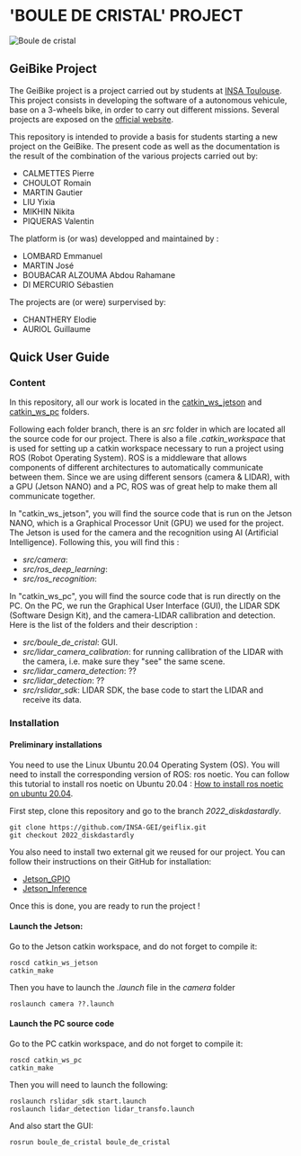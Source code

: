 # 'BOULE DE CRISTAL' PROJECT

![Boule de cristal](https://github.com/INSA-GEI/geiflix/blob/2022_diskdastardly/documentation/Boule_de_cristal.jpg)

## GeiBike Project

The GeiBike project is a project carried out by students at [INSA Toulouse](http://www.insa-toulouse.fr/fr/index.html). This project consists in developing the software of a autonomous vehicule, base on a 3-wheels bike, in order to carry out different missions. Several projects are exposed on the [official website](https://sites.google.com/site/projetsecinsa/).

This repository is intended to provide a basis for students starting a new project on the GeiBike. The present code as well as the documentation is the result of the combination of the various projects carried out by:

* CALMETTES Pierre
* CHOULOT Romain
* MARTIN Gautier
* LIU Yixia
* MIKHIN Nikita
* PIQUERAS Valentin

The platform is (or was) developped and maintained by :

* LOMBARD Emmanuel
* MARTIN José
* BOUBACAR ALZOUMA Abdou Rahamane 
* DI MERCURIO Sébastien


The projects are (or were) surpervised by:

* CHANTHERY Elodie
* AURIOL Guillaume

## Quick User Guide

### Content
In this repository, all our work is located in the [catkin_ws_jetson](https://github.com/INSA-GEI/geiflix/tree/2022_diskdastardly/catkin_ws_jetson) and [catkin_ws_pc](https://github.com/INSA-GEI/geiflix/tree/2022_diskdastardly/catkin_ws_pc) folders. 

Following each folder branch, there is an *src* folder in which are located all the source code for our project. There is also a file *.catkin_workspace* that is used for setting up a catkin workspace necessary to run a project using ROS (Robot Operating System). ROS is a middleware that allows components of different architectures to automatically communicate between them. Since we are using different sensors (camera & LIDAR), with a GPU (Jetson NANO) and a PC, ROS was of great help to make them all communicate together.

In "catkin_ws_jetson", you will find the source code that is run on the Jetson NANO, which is a Graphical Processor Unit (GPU) we used for the project. The Jetson is used for the camera and the recognition using AI (Artificial Intelligence). Following this, you will find this :
* *src/camera*: 
* *src/ros_deep_learning*: 
* *src/ros_recognition*: 

In "catkin_ws_pc", you will find the source code that is run directly on the PC. On the PC, we run the Graphical User Interface (GUI), the LIDAR SDK (Software Design Kit), and the camera-LIDAR callibration and detection. Here is the list of the folders and their description : 
* *src/boule_de_cristal*: GUI.
* *src/lidar_camera_calibration*: for running callibration of the LIDAR with the camera, i.e. make sure they "see" the same scene.
* *src/lidar_camera_detection*: ??
* *src/lidar_detection*: ??
* *src/rslidar_sdk*: LIDAR SDK, the base code to start the LIDAR and receive its data.

### Installation

#### Preliminary installations 

You need to use the Linux Ubuntu 20.04 Operating System (OS). You will need to install the corresponding version of ROS: ros noetic.
You can follow this tutorial to install ros noetic on Ubuntu 20.04 : [How to install ros noetic on ubuntu 20.04](https://linoxide.com/how-to-install-ros-noetic-on-ubuntu-20-04/).

First step, clone this repository and go to the branch *2022_diskdastardly*.

    git clone https://github.com/INSA-GEI/geiflix.git 
    git checkout 2022_diskdastardly 
    
You also need to install two external git we reused for our project. You can follow their instructions on their GitHub for installation:
* [Jetson_GPIO](https://github.com/NVIDIA/jetson-gpio)
* [Jetson_Inference](https://github.com/dusty-nv/ros_deep_learning.git)

Once this is done, you are ready to run the project !

#### Launch the Jetson:

Go to the Jetson catkin workspace, and do not forget to compile it:

    roscd catkin_ws_jetson
    catkin_make
    
Then you have to launch the *.launch* file in the *camera* folder

    roslaunch camera ??.launch


#### Launch the PC source code

Go to the PC catkin workspace, and do not forget to compile it:

    roscd catkin_ws_pc
    catkin_make
    
Then you will need to launch the following:

    roslaunch rslidar_sdk start.launch
    roslaunch lidar_detection lidar_transfo.launch

And also start the GUI:

    rosrun boule_de_cristal boule_de_cristal
